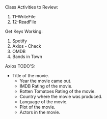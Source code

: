 Class Activities to Review:
  1. 11-WriteFile
  2. 12-ReadFile

Get Keys Working:
  1. Spotify
  2. Axios - Check
  3. OMDB
  4. Bands in Town

Axios TODO'S:
* Title of the movie.
  * Year the movie came out.
  * IMDB Rating of the movie.
  * Rotten Tomatoes Rating of the movie.
  * Country where the movie was produced.
  * Language of the movie.
  * Plot of the movie.
  * Actors in the movie.
